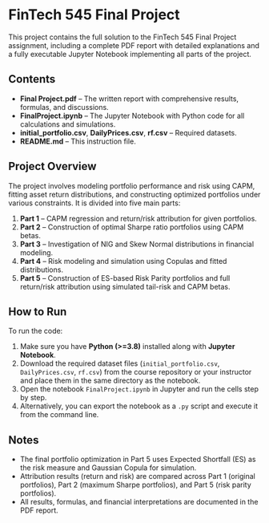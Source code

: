 # FinTech 545 Final Project

This project contains the full solution to the FinTech 545 Final Project assignment, including a complete PDF report with detailed explanations and a fully executable Jupyter Notebook implementing all parts of the project.

##  Contents

- **Final Project.pdf** – The written report with comprehensive results, formulas, and discussions.
- **FinalProject.ipynb** – The Jupyter Notebook with Python code for all calculations and simulations.
- **initial_portfolio.csv**, **DailyPrices.csv**, **rf.csv** – Required datasets.
- **README.md** – This instruction file.

##  Project Overview

The project involves modeling portfolio performance and risk using CAPM, fitting asset return distributions, and constructing optimized portfolios under various constraints. It is divided into five main parts:

1. **Part 1** – CAPM regression and return/risk attribution for given portfolios.
2. **Part 2** – Construction of optimal Sharpe ratio portfolios using CAPM betas.
3. **Part 3** – Investigation of NIG and Skew Normal distributions in financial modeling.
4. **Part 4** – Risk modeling and simulation using Copulas and fitted distributions.
5. **Part 5** – Construction of ES-based Risk Parity portfolios and full return/risk attribution using simulated tail-risk and CAPM betas.

## How to Run

To run the code:

1. Make sure you have **Python (>=3.8)** installed along with **Jupyter Notebook**.
2. Download the required dataset files (`initial_portfolio.csv`, `DailyPrices.csv`, `rf.csv`) from the course repository or your instructor and place them in the same directory as the notebook.
3. Open the notebook `FinalProject.ipynb` in Jupyter and run the cells step by step.
4. Alternatively, you can export the notebook as a `.py` script and execute it from the command line.

##  Notes

- The final portfolio optimization in Part 5 uses Expected Shortfall (ES) as the risk measure and Gaussian Copula for simulation.
- Attribution results (return and risk) are compared across Part 1 (original portfolios), Part 2 (maximum Sharpe portfolios), and Part 5 (risk parity portfolios).
- All results, formulas, and financial interpretations are documented in the PDF report.




